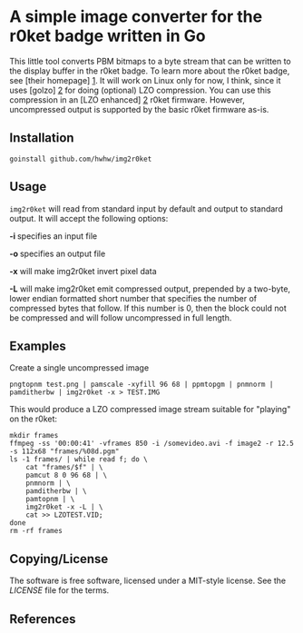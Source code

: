 # A simple image converter for the r0ket badge written in Go

This little tool converts PBM bitmaps to a byte stream that can be written to the display buffer in the r0ket badge. To learn more about the r0ket badge, see
[their homepage] [1]. It will work on Linux only for now, I think, since it uses [golzo] [2] for doing (optional) LZO compression. You can use this compression in an [LZO enhanced] [2] r0ket firmware. However, uncompressed output is supported by the basic r0ket firmware as-is.

## Installation

	goinstall github.com/hwhw/img2r0ket

## Usage

`img2r0ket` will read from standard input by default and output to standard output. It will accept the following options:

**-i <file>**	specifies an input file

**-o <file>**	specifies an output file

**-x**		will make img2r0ket invert pixel data

**-L**		will make img2r0ket emit compressed output, prepended by a two-byte, lower endian formatted short number that specifies the number of compressed bytes that follow. If this number is 0, then the block could not be compressed and will follow uncompressed in full length.

## Examples

Create a single uncompressed image

	pngtopnm test.png | pamscale -xyfill 96 68 | ppmtopgm | pnmnorm | pamditherbw | img2r0ket -x > TEST.IMG

This would produce a LZO compressed image stream suitable for "playing" on the r0ket:

	mkdir frames
	ffmpeg -ss '00:00:41' -vframes 850 -i /somevideo.avi -f image2 -r 12.5 -s 112x68 "frames/%08d.pgm"
	ls -1 frames/ | while read f; do \
		cat "frames/$f" | \
		pamcut 8 0 96 68 | \
		pnmnorm | \
		pamditherbw | \
		pamtopnm | \
		img2r0ket -x -L | \
		cat >> LZOTEST.VID;
	done
	rm -rf frames

## Copying/License

The software is free software, licensed under a MIT-style license. See the *LICENSE* file for the terms.

## References

[1]: http://r0ket.badge.events.ccc.de/ "r0ket homepage"
[2]: http://github.com/hwhw/golzo "golzo homepage"
[3]: http://github.com/hwhw/r0ket "my forked r0ket firmware sources with LZO support (in firmware/loadable/anim.c)"
